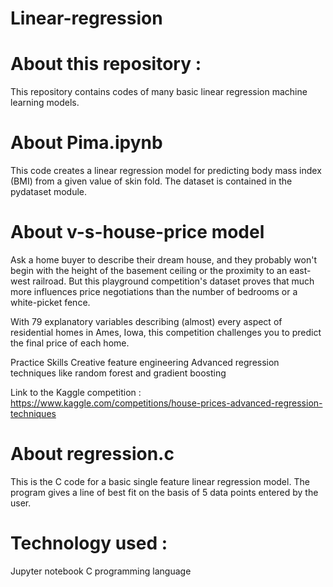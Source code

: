 # Linear-regression

# About this repository :
This repository contains codes of many basic linear regression machine learning models.

# About Pima.ipynb
This code creates a linear regression model for predicting body mass index (BMI) from a given value of skin fold.
The dataset is contained in the pydataset module.

# About v-s-house-price model
Ask a home buyer to describe their dream house, and they probably won't begin with the height of the basement ceiling or the proximity to an east-west railroad. But this playground competition's dataset proves that much more influences price negotiations than the number of bedrooms or a white-picket fence.

With 79 explanatory variables describing (almost) every aspect of residential homes in Ames, Iowa, this competition  challenges you to predict the final price of each home.

Practice Skills
Creative feature engineering 
Advanced regression techniques like random forest and gradient boosting

Link to the Kaggle competition : https://www.kaggle.com/competitions/house-prices-advanced-regression-techniques

# About regression.c
This is the C code for a basic single feature linear regression model. The program gives a line of best fit on
the basis of 5 data points entered by the user.
# Technology used :
Jupyter notebook
C programming language

